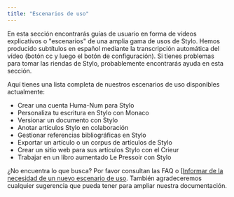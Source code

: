 ```yaml
---
title: "Escenarios de uso"
---
```


En esta sección encontrarás guías de usuario en forma de vídeos explicativos o "escenarios" de una amplia gama de usos de Stylo. Hemos producido subtítulos en español mediante la transcripción automática del vídeo (botón cc y luego el botón de configuración). Si tienes problemas para tomar las riendas de Stylo, probablemente encontrarás ayuda en esta sección.  

Aquí tienes una lista completa de nuestros escenarios de uso disponibles actualmente:

- Crear una cuenta Huma-Num para Stylo
- Personaliza tu escritura en Stylo con Monaco
- Versionar un documento con Stylo
- Anotar artículos Stylo en colaboración
- Gestionar referencias bibliográficas en Stylo
- Exportar un artículo o un corpus de artículos de Stylo
- Crear un sitio web para sus artículos Stylo con el Crieur
- Trabajar en un libro aumentado Le Pressoir con Stylo

¿No encuentra lo que busca? Por favor consultan las FAQ o [[Informar de la necesidad de un nuevo escenario de uso](https://discussions.revue30.org/tags/c/stylo/5/suggestions). También agradeceremos cualquier sugerencia que pueda tener para ampliar nuestra documentación. 
